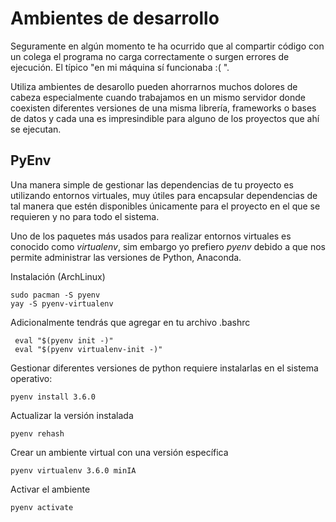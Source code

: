 ﻿# Ambientes de desarrollo

Seguramente en algún momento te ha ocurrido que al compartir código con un colega el programa no carga correctamente o surgen errores de ejecución. El típico "en mi máquina sí funcionaba :( ".

Utiliza ambientes de desarollo pueden ahorrarnos muchos dolores de cabeza especialmente cuando trabajamos en un mismo servidor donde coexisten diferentes versiones de una misma librería, frameworks o bases de datos y cada una es impresindible para alguno de los proyectos que ahí se ejecutan.

## PyEnv
Una manera simple de gestionar las dependencias de tu proyecto es utilizando entornos virtuales, muy útiles para encapsular dependencias de tal manera que estén disponibles únicamente para el proyecto en el que se requieren y no para todo el sistema.

Uno de los paquetes más usados para realizar entornos virtuales es conocido como _virtualenv_, sim embargo yo prefiero _pyenv_ debido a que nos permite administrar las versiones de Python, Anaconda.


Instalación (ArchLinux)

    sudo pacman -S pyenv
    yay -S pyenv-virtualenv
  Adicionalmente tendrás que agregar en tu archivo .bashrc
 
     eval "$(pyenv init -)"
     eval "$(pyenv virtualenv-init -)"


Gestionar diferentes versiones de python requiere instalarlas en el sistema operativo:

    pyenv install 3.6.0

Actualizar la versión instalada

    pyenv rehash

Crear un ambiente virtual con una versión específica

    pyenv virtualenv 3.6.0 minIA

Activar el ambiente

	pyenv activate

